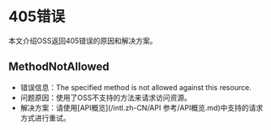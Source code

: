 # 405错误

本文介绍OSS返回405错误的原因和解决方案。

## MethodNotAllowed

-   错误信息：The specified method is not allowed against this resource.
-   问题原因：使用了OSS不支持的方法来请求访问资源。
-   解决方案：请使用[API概览](/intl.zh-CN/API 参考/API概览.md)中支持的请求方式进行重试。

